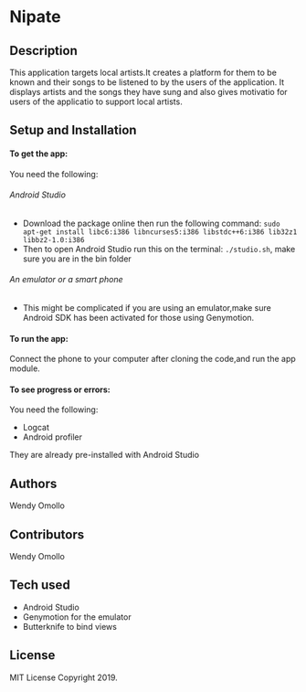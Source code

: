# Nipate

## Description
This application targets local artists.It creates a platform for them to be known and their songs to be listened  to by the users of the application.
It displays artists and the songs they have sung and also gives motivatio for users of the applicatio to support local artists.

## Setup and Installation

#### To get the app:
You need the following:
###### Android Studio
* Download the package online then run the following command:
``sudo apt-get install libc6:i386 libncurses5:i386 libstdc++6:i386 lib32z1 libbz2-1.0:i386``
* Then to open Android Studio run this on the terminal:
``./studio.sh``, make sure you are in the bin folder

###### An emulator or a smart phone
* This might be complicated if you are using an emulator,make sure Android SDK has been activated for those using Genymotion.

#### To run the app:
Connect the phone to your computer after cloning the code,and run the app module.

#### To see progress or errors:
You need the following:
* Logcat
* Android profiler

They are already pre-installed with Android Studio

## Authors
Wendy Omollo

## Contributors
Wendy Omollo

## Tech used
* Android Studio
* Genymotion for the emulator
* Butterknife to bind views

## License
MIT License
Copyright 2019.
